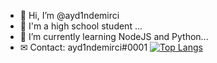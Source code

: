 - 👋 Hi, I’m @ayd1ndemirci
- 👀 I'm a high school student ...
- 🌱 I’m currently learning NodeJS and Python...
- ✉ Contact: ayd1ndemirci#0001
[![Top Langs](https://github-readme-stats-git-masterrstaa-rickstaa.vercel.app/api/top-langs/?username=anuraghazra)](https://github.com/anuraghazra/github-readme-stats)
